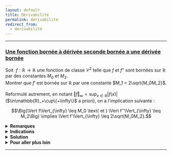 ```yaml
---
layout: default
title: Dérivabilité
permalink: derivabilite
redirect_from:
  - derivabilité
---
```


---

<h3 id="fonctions-a-derivees-bornees-2">
  <a href="#fonctions-a-derivees-bornees-2" class="header">
  Une fonction bornée à dérivée seconde bornée a une dérivée bornée</a>
</h3>

Soit $\ f:\mathbb{R}\to\mathbb{R}$ une fonction de classe $\mathcal{C}^2$ telle que $f$ et $f''$ sont bornées sur $\mathbb{R}$ par des constantes $M_0$ et $M_2$.<br>
Montrer que $f'$ est bornée sur $\mathbb{R}$ par une constante $M_1 = 2\sqrt{M_0M_2}$.<br><br>
Reformulé autrement, en notant $\displaystyle \Vert f\Vert_{\infty} = \sup_{x\in\mathbb{R}}\vert f(x)\vert$ ($\in\mathbb{R}_+\cup\\\{+\infty\\}$ a priori), on a l'implication suivante :

$$\Big(\Vert f\Vert_{\infty} \leq M_0 \text{ et } \Vert f''\Vert_{\infty} \leq M_2\Big) \implies \Vert f'\Vert_{\infty} \leq 2\sqrt{M_0M_2}.$$

<details>
	<summary><b>Remarques</b></summary>
		Plus généralement, on peut montrer que si $f$ est de classe $\mathcal{C}^n$ et que $f$ et $f^{(n)}$ sont bornées sur $\mathbb{R}$, alors $f^{(k)}$ est bornée sur $\mathbb{R}$ pour tout $k\in\{0,\ldots,n\}$. Cela est traité dans <a href="espaces-vectoriels-normes#fonctions-a-derivees-bornees">cet exercice</a>.<br><br>
    Pour la culture générale, on peut citer l'<a href="https://en.wikipedia.org/wiki/Landau–Kolmogorov_inequality" target="_blank">inégalité de Landau-Kolmogorov</a> qui est une généralisation de ce résultat : si $f$ est de classe $\mathcal{C}^n(T,\mathbb{R})$ avec $T\subseteq\mathbb{R}$, alors, en notant $\displaystyle \Vert f\Vert_{\infty} = \sup_{x\in T}\vert f(x)\vert$ ($\in\mathbb{R}_+\cup\{+\infty\}$ a priori), on a l'inégalité suivante pour tout $1\leq k < n$ :
    $$\Vert f^{(k)}\Vert_{\infty} \leq C(n,k,T) \cdot \Vert f\Vert^{1-k/n}_{\infty} \cdot \Vert f^{(n)}\Vert^{k/n}_{\infty} \quad\text{avec}\quad C(n,k,T)\in\mathbb{R}_+.$$
    Dans cet exercice, on a montré que, pour $T = \mathbb{R}$, $n = 2$, $k = 1$, $C(2,1,\mathbb{R}) = 2$ convient. Mais la constante optimale est $C(2,1,\mathbb{R}) = \sqrt{2}$. Néanmoins, on a $C(2,1,[c,+∞[) = 2$ pour tout $c\in\mathbb R$.
</details>

<details>
	<summary><b>Indications</b></summary>
		Utiliser la formule de Taylor-Lagrange.
</details>

<details>
	<summary><b>Solution</b></summary>
    Montrons que $|f'(x)| \leq 2\sqrt{M_0M_2}$ pour tout $x\in\mathbb{R}$.<br>
    Soit $x\in\mathbb{R}$. D'après la formule de Taylor-Lagrange, pour tout réel $y\neq x$, il existe $c\in\,]x,y[$ tel que
    $$f(y) = f(x) + f'(x)(y-x) + \frac12 f''(c)\cdot(y-x)^2.$$
    On a alors
    $$f'(x) = \frac{f(y) - f(x)}{y-x} - \frac12 f''(c)\cdot(y-x).$$
    Par inégalité triangulaire, on a
    $$|f'(x)| \leq \frac{1}{|y-x|}\cdot(|f(y)| + |f(x)|) + \frac12 |f''(c)|\cdot|y-x| \leq \frac{2M_0}{|y-x|} + \frac{M_2|y-x|}{2}.$$
    En posant $h = |y-x| > 0$, on a donc l'inégalité suivante vérifiée pour tout $h > 0$ :
    $$|f'(x)| \leq \frac{2M_0}{h} + \frac{M_2h}{2}.$$
    On cherche à minimiser la quantité $\displaystyle g(h) = \frac{2M_0}{h} + \frac{M_2h}{2}$ pour $h > 0$.<br>
    Une étude simple de fonction (en dérivant par exemple) montre que $g$ est minimale en $\displaystyle h = 2\sqrt{\frac{M_0}{M_2}}$ et que
    $$g\left(2\sqrt{\frac{M_0}{M_2}}\right) = 2\sqrt{M_0M_2}.$$
    Ainsi, on a bien $|f'(x)| \leq 2\sqrt{M_0M_2}$ pour tout $x\in\mathbb{R}$, i.e. $\Vert f'\Vert_{\infty} \leq 2\sqrt{M_0M_2}$.
</details>

<details>
  <summary><b>Pour aller plus loin</b></summary>
    <ul>
      <li>
				<a href="espaces-vectoriels-normes#fonctions-a-derivees-bornees">Fonctions à dérivées bornées (autour de l'inégalité de Landau–Kolmogorov)</a>
      </li>
      <li>
				<a href="oraux#beos-7413">PC X-ESPCI 2023 - Suite de fonctions et convergence uniforme des dérivées vers 0</a>
      </li>
    </ul>
</details>

---
